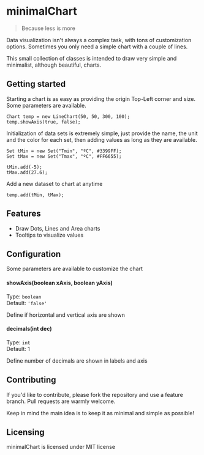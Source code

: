 # minimalChart
>Because less is more

Data visualization isn't always a complex task, with tons of customization options. Sometimes you only need a simple chart with a couple of lines.

This small collection of classes is intended to draw very simple and minimalist, although beautiful, charts.

## Getting started

Starting a chart is as easy as providing the origin Top-Left corner and size. Some parameters are available.

```
Chart temp = new LineChart(50, 50, 300, 100);
temp.showAxis(true, false);
```

Initialization of data sets is extremely simple, just provide the name, the unit and the color for each set, then adding values as long as they are available.

```
Set tMin = new Set("Tmin", "ºC", #3399FF);
Set tMax = new Set("Tmax", "ºC", #FF6655);

tMin.add(-5);
tMax.add(27.6);
```

Add a new dataset to chart at anytime

```
temp.add(tMin, tMax);
```

## Features

* Draw Dots, Lines and Area charts
* Tooltips to visualize values

## Configuration

Some parameters are available to customize the chart

#### showAxis(boolean xAxis, boolean yAxis)
Type: `boolean`  
Default: `'false'`

Define if horizontal and vertical axis are shown

#### decimals(int dec)
Type: `int`  
Default: 1

Define number of decimals are shown in labels and axis

## Contributing

If you'd like to contribute, please fork the repository and use a feature
branch. Pull requests are warmly welcome.

Keep in mind the main idea is to keep it as minimal and simple as possible!

## Licensing

minimalChart is licensed under MIT license